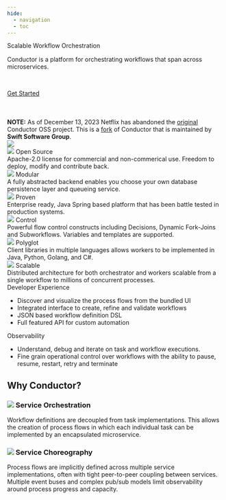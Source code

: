 ```yaml
---
hide: 
  - navigation
  - toc
---
```

<div class="home">
<div class="hero">
  <div class="row justify-content-center align-items-center">
    <div class="col-6">
      <div class="heading">
        Scalable Workflow Orchestration
      </div>
      <div class="caption" style="padding-top:15px">
        Conductor is a platform for orchestrating workflows that span across microservices.
      </div >
      <div style="display: flex; margin-top: 45px;">
        <a type="button" class="btn btn-primary" href="../devguide/concepts/index.html">Get Started</a>
      </div>
      <div style="padding-top:50px">
        <b>NOTE:</b> As of December 13, 2023 Netflix has abandoned the <a href=https://github.com/Netflix/conductor>original</a> Conductor OSS project. This is a <a href=https://github.com/swift-conductor>fork</a> of Conductor that is maintained by <b>Swift Software Group</b>. 
      </div >
    </div>
    <div class="col-6">
      <img src="home/workflow.svg" class="illustration">
    </div>
  </div>
</div>


<div class="bullets">
  <div class="row justify-content-center">
    <div class="col-4">
      <div class="heading">
        <img src="home/icons/osi.svg" class="icon"/> Open Source
      </div>
      <div class="caption">
        Apache-2.0 license for commercial and non-commerical use. Freedom to deploy, modify and contribute back.
      </div>
    </div>
    <div class="col-4">
      <div class="heading">
        <img src="home/icons/modular.svg" class="icon"/> Modular
      </div>
      <div class="caption">
        A fully abstracted backend enables you choose your own database persistence layer and queueing service.
      </div>
    </div>
    <div class="col-4">
      <div class="heading">
        <img src="home/icons/shield.svg" class="icon"/> Proven
      </div>
      <div class="caption">        
        Enterprise ready, Java Spring based platform that has been battle tested in production systems.
      </div>
    </div>
  </div>
  
  
  <div class="row justify-content-center">
    <div class="col-4">
      <div class="heading">
         <img src="home/icons/wrench.svg" class="icon"/> Control
      </div>
      <div class="caption">
        Powerful flow control constructs including Decisions, Dynamic Fork-Joins and Subworkflows. Variables and templates are supported.
      </div>
    </div>
    <div class="col-4">
      <div class="heading">
        <img src="home/icons/brackets.svg" class="icon"/> Polyglot
      </div>
      <div class="caption">
        Client libraries in multiple languages allows workers to be implemented in Java, Python, Golang, and C#.
      </div>
    </div>
    <div class="col-4">
      <div class="heading">
         <img src="home/icons/server.svg" class="icon" /> Scalable
      </div>
      <div class="caption">
        Distributed architecture for both orchestrator and workers scalable from a single workflow to millions of concurrent processes.
      </div>
    </div>
  </div>
</div>

<div class="module">
  <div class="row">
    <div class="col-6">
      <div class="heading">
        Developer Experience
      </div>
      <div class="caption">
        <ul>
          <li>Discover and visualize the process flows from the bundled UI</li>
          <li>Integrated interface to create, refine and validate workflows</li>          
          <li>JSON based workflow definition DSL</li>
          <li>Full featured API for custom automation</li>
        </ui>
      </div>
    </div>
    <div class="col-6">
      <div class="screenshot" style="background-image: url(home/devex.png);"></div>
    </div>
  </div>
</div>

<div class="module">
  <div class="row">
    <div class="col-6">
      <div class="heading">
        Observability
      </div>
      <div class="caption">    
        <ul>
          <li>Understand, debug and iterate on task and workflow executions.</li>
          <li>Fine grain operational control over workflows with the ability to pause, resume, restart, retry and terminate</li>
        </ul>
      </div>
    </div>
    <div class="col-6">
      <div class="screenshot" style="background-image: url(home/timeline.png);"></div>
    </div>
  </div>
</div>


<div class="compare">
  <div class="container">
    <div class="row">
      <h2 class="heading">Why Conductor?</h2>
    </div>
    <div class="row" style="gap:30px;">
      <div class="col-6">
      <div class="bubble">
        <h3 class="heading">
           <img src="home/icons/conductor.svg" class="icon"/> Service Orchestration
        </h3>
        <div class="caption">
          <p>Workflow definitions are decoupled from task implementations. This allows the creation of process flows in which each individual task can be implemented 
          by an encapsulated microservice.</p>
        </div>
        </div>
      </div>
      <div class="col-6">
      <div class="bubble">
        <h3 class="heading">
          <img src="home/icons/network.svg" class="icon"/> Service Choreography
        </h3>
        <div class="caption">
          Process flows are implicitly defined across multiple service implementations, often with
          tight peer-to-peer coupling between services. Multiple event buses and complex
          pub/sub models limit observability around process progress and capacity. 
        </div>
      </div>
      </div>
    </div>
  </div>
</div>
</div>